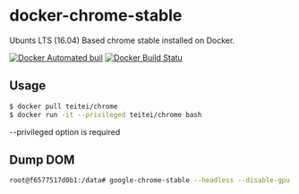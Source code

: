 # docker-chrome-stable
Ubunts LTS (16.04) Based chrome stable installed on Docker.

[![Docker Automated buil](https://img.shields.io/docker/automated/jrottenberg/ffmpeg.svg)](https://hub.docker.com/r/teitei/docker-chrome-stable/)
[![Docker Build Statu](https://img.shields.io/docker/build/jrottenberg/ffmpeg.svg)](https://hub.docker.com/r/teitei/docker-chrome-stable/)

## Usage
```bash
$ docker pull teitei/chrome
$ docker run -it --privileged teitei/chrome bash
```

--privileged option is required

## Dump DOM
```bash
root@f6577517d0b1:/data# google-chrome-stable --headless --disable-gpu --dump-dom https://www.chromestatus.com/
```
